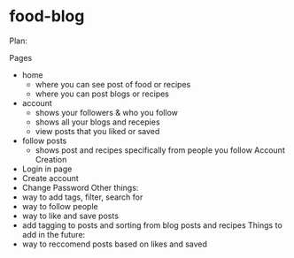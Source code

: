 # food-blog
Plan:

Pages
  - home
     - where you can see post of food or recipes
     - where you can post blogs or recipes
  - account
     - shows your followers & who you follow
     - shows all your blogs and recepies
     - view posts that you liked or saved
  - follow posts
     - shows post and recipes specifically from people you follow
 Account Creation
  - Login in page
  - Create account
  - Change Password
Other things:
 - way to add tags, filter, search for
 - way to follow people
 - way to like and save posts
 - add tagging to posts and sorting from blog posts and recipes
Things to add in the future:
 - way to reccomend posts based on likes and saved
